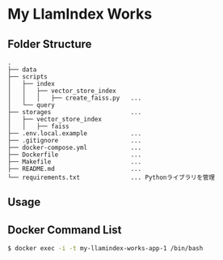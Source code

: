 # My LlamIndex Works

## Folder Structure

```
.
├── data
├── scripts
│   ├── index
│   │   ├── vector_store_index
│   │   │   ├── create_faiss.py   ... 
│   └── query
├── storages                      ... 
│   ├── vector_store_index
│   │   ├── faiss
├── .env.local.example            ... 
├── .gitignore                    ... 
├── docker-compose.yml            ... 
├── Dockerfile                    ... 
├── Makefile                      ... 
├── README.md                     ... 
└── requirements.txt              ... Pythonライブラリを管理
```

## Usage

## Docker Command List

```bash
$ docker exec -i -t my-llamindex-works-app-1 /bin/bash
```